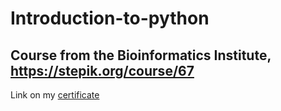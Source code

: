 # Introduction-to-python
## Course from the Bioinformatics Institute, https://stepik.org/course/67
Link on my <a href="https://stepik.org/cert/384505">certificate</a>
